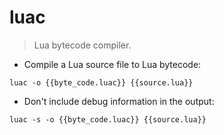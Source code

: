 # luac

> Lua bytecode compiler.

- Compile a Lua source file to Lua bytecode:

`luac -o {{byte_code.luac}} {{source.lua}}`

- Don't include debug information in the output:

`luac -s -o {{byte_code.luac}} {{source.lua}}`
